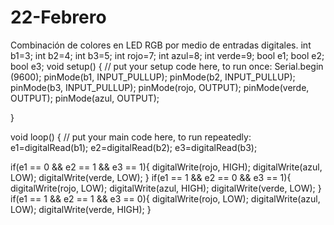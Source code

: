 # 22-Febrero
Combinación de colores en LED RGB por medio de entradas digitales. int b1=3; int b2=4; int b3=5; int rojo=7; int azul=8; int verde=9; bool e1; bool e2; bool e3; void setup() { // put your setup code here, to run once: Serial.begin (9600); pinMode(b1, INPUT_PULLUP); pinMode(b2, INPUT_PULLUP); pinMode(b3, INPUT_PULLUP); pinMode(rojo, OUTPUT); pinMode(verde, OUTPUT); pinMode(azul, OUTPUT);

}

void loop() { // put your main code here, to run repeatedly: e1=digitalRead(b1); e2=digitalRead(b2); e3=digitalRead(b3);

if(e1 == 0 && e2 == 1 && e3 == 1){ digitalWrite(rojo, HIGH); digitalWrite(azul, LOW); digitalWrite(verde, LOW); } if(e1 == 1 && e2 == 0 && e3 == 1){ digitalWrite(rojo, LOW); digitalWrite(azul, HIGH); digitalWrite(verde, LOW); } if(e1 == 1 && e2 == 1 && e3 == 0){ digitalWrite(rojo, LOW); digitalWrite(azul, LOW); digitalWrite(verde, HIGH); }
